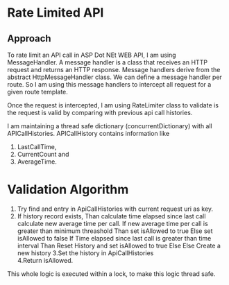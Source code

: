 # Rate Limited API 

## Approach
To rate limit an API call in ASP Dot NEt WEB API, I am using MessageHandler.
A message handler is a class that receives an HTTP request and returns an HTTP response. Message handlers derive from the abstract HttpMessageHandler class. We can define a message handler per route. So I am using this message handlers to intercept all request for a given route template.

Once the request is intercepted, I am using RateLimiter class to validate is the request is valid by comparing with previous api call histories. 

I am maintaining a thread safe dictionary (concurrentDictionary) with all APICallHistories. APICallHistory contains information like 
  1. LastCallTime, 
  2. CurrentCount and 
  3. AverageTime.

# Validation Algorithm
1. Try find and entry in ApiCallHistories with current request uri as key. 
2.  If history record exists, 
      Than
        calculate time elapsed since last call
        calculate new average time per call.
        If new average time per call is greater than minimum threashold
          Than
            set isAllowed to true
          Else
            set isAllowed to false
        If Time elapsed since last call is greater than time interval
          Than
            Reset History and set isAllowed to true
          Else
        Else
          Create a new history
3.Set the history in ApiCallHistories   
4.Return isAllowed.

This whole logic is executed within a lock, to make this logic thread safe.
        
      
          
